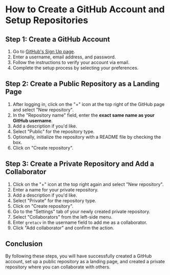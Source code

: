 # How to Create a GitHub Account and Setup Repositories

## Step 1: Create a GitHub Account
1. Go to [GitHub's Sign Up page](https://github.com/join).
2. Enter a username, email address, and password.
3. Follow the instructions to verify your account via email.
4. Complete the setup process by selecting your preferences.

## Step 2: Create a Public Repository as a Landing Page
1. After logging in, click on the "+" icon at the top right of the GitHub page and select "New repository".
2. In the "Repository name" field, enter the **exact same name as your GitHub username**.
3. Add a description if you'd like.
4. Select "Public" for the repository type.
5. Optionally, initialize the repository with a README file by checking the box.
6. Click on "Create repository".

## Step 3: Create a Private Repository and Add a Collaborator
1. Click on the "+" icon at the top right again and select "New repository".
2. Enter a name for your private repository.
3. Add a description if you'd like.
4. Select "Private" for the repository type.
5. Click on "Create repository".
6. Go to the "Settings" tab of your newly created private repository.
7. Select "Collaborators" from the left-side menu.
8. Enter `gretacv` in the username field to add me as a collaborator.
9. Click "Add collaborator" and confirm the action.

## Conclusion
By following these steps, you will have successfully created a GitHub account, set up a public repository as a landing page, and created a private repository where you can collaborate with others.